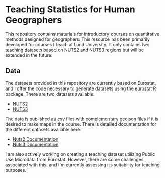 # Teaching Statistics for Human Geographers

This repository contains materials for introductory courses on quantitative methods designed for geographers. This resource has been primarily developed for courses I teach at Lund University.
It only contains two teaching datasets based on NUTS2 and NUTS3 regions but will be extended in the future.

## Data

The datasets provided in this repository are currently based on Eurostat, and I offer the [code](stats_scrips/) necessary to generate datasets using the eurostat R package. There are two datasets available:
- [NUTS2](data/nuts2/)
- [NUTS3](data/nuts3/)

The data is published as csv files with complementary geojson files if it is desired to make maps in the course. 
There is detailed documentation for the different datasets available here: 
- [Nuts2 Documentation](documentation/nuts2_doc/nuts2_doc.pdf) 
- [Nuts3 Documentation](documentation/nuts3_doc/nuts3_doc.pdf)

I am also actively working on creating a teaching dataset utilizing Public Use Microdata from Eurostat. However, there are some challenges associated with this, and I'm currently assessing its suitability for teaching purposes.
